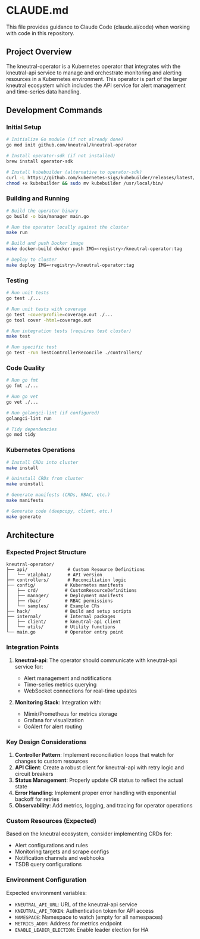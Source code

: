 # CLAUDE.md

This file provides guidance to Claude Code (claude.ai/code) when working with code in this repository.

## Project Overview

The kneutral-operator is a Kubernetes operator that integrates with the kneutral-api service to manage and orchestrate monitoring and alerting resources in a Kubernetes environment. This operator is part of the larger kneutral ecosystem which includes the API service for alert management and time-series data handling.

## Development Commands

### Initial Setup
```bash
# Initialize Go module (if not already done)
go mod init github.com/kneutral/kneutral-operator

# Install operator-sdk (if not installed)
brew install operator-sdk

# Install kubebuilder (alternative to operator-sdk)
curl -L https://github.com/kubernetes-sigs/kubebuilder/releases/latest/download/kubebuilder_linux_amd64 -o kubebuilder
chmod +x kubebuilder && sudo mv kubebuilder /usr/local/bin/
```

### Building and Running
```bash
# Build the operator binary
go build -o bin/manager main.go

# Run the operator locally against the cluster
make run

# Build and push Docker image
make docker-build docker-push IMG=<registry>/kneutral-operator:tag

# Deploy to cluster
make deploy IMG=<registry>/kneutral-operator:tag
```

### Testing
```bash
# Run unit tests
go test ./...

# Run unit tests with coverage
go test -coverprofile=coverage.out ./...
go tool cover -html=coverage.out

# Run integration tests (requires test cluster)
make test

# Run specific test
go test -run TestControllerReconcile ./controllers/
```

### Code Quality
```bash
# Run go fmt
go fmt ./...

# Run go vet
go vet ./...

# Run golangci-lint (if configured)
golangci-lint run

# Tidy dependencies
go mod tidy
```

### Kubernetes Operations
```bash
# Install CRDs into cluster
make install

# Uninstall CRDs from cluster
make uninstall

# Generate manifests (CRDs, RBAC, etc.)
make manifests

# Generate code (deepcopy, client, etc.)
make generate
```

## Architecture

### Expected Project Structure

```
kneutral-operator/
├── api/               # Custom Resource Definitions
│   └── v1alpha1/      # API version
├── controllers/       # Reconciliation logic
├── config/           # Kubernetes manifests
│   ├── crd/          # CustomResourceDefinitions
│   ├── manager/      # Deployment manifests
│   ├── rbac/         # RBAC permissions
│   └── samples/      # Example CRs
├── hack/             # Build and setup scripts
├── internal/         # Internal packages
│   ├── client/       # kneutral-api client
│   └── utils/        # Utility functions
└── main.go           # Operator entry point
```

### Integration Points

1. **kneutral-api**: The operator should communicate with kneutral-api service for:
   - Alert management and notifications
   - Time-series metrics querying
   - WebSocket connections for real-time updates

2. **Monitoring Stack**: Integration with:
   - Mimir/Prometheus for metrics storage
   - Grafana for visualization
   - GoAlert for alert routing

### Key Design Considerations

1. **Controller Pattern**: Implement reconciliation loops that watch for changes to custom resources
2. **API Client**: Create a robust client for kneutral-api with retry logic and circuit breakers
3. **Status Management**: Properly update CR status to reflect the actual state
4. **Error Handling**: Implement proper error handling with exponential backoff for retries
5. **Observability**: Add metrics, logging, and tracing for operator operations

### Custom Resources (Expected)

Based on the kneutral ecosystem, consider implementing CRDs for:
- Alert configurations and rules
- Monitoring targets and scrape configs
- Notification channels and webhooks
- TSDB query configurations

### Environment Configuration

Expected environment variables:
- `KNEUTRAL_API_URL`: URL of the kneutral-api service
- `KNEUTRAL_API_TOKEN`: Authentication token for API access
- `NAMESPACE`: Namespace to watch (empty for all namespaces)
- `METRICS_ADDR`: Address for metrics endpoint
- `ENABLE_LEADER_ELECTION`: Enable leader election for HA